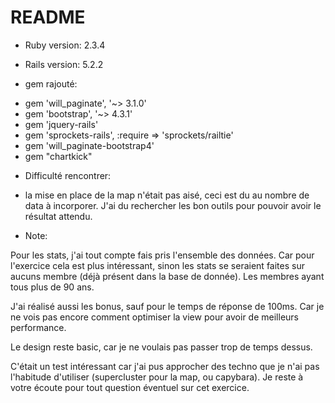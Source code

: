 # README

* Ruby version: 2.3.4

* Rails version: 5.2.2

* gem rajouté:

- gem 'will_paginate', '~> 3.1.0'
- gem 'bootstrap', '~> 4.3.1'
- gem 'jquery-rails'
- gem 'sprockets-rails', :require => 'sprockets/railtie'
- gem 'will_paginate-bootstrap4'
- gem "chartkick"

* Difficulté rencontrer:
- la mise en place de la map n'était pas aisé, ceci est du au nombre de data à incorporer.
J'ai du rechercher les bon outils pour pouvoir avoir le résultat attendu.

* Note:

Pour les stats, j'ai tout compte fais pris l'ensemble des données. Car pour l'exercice
cela est plus intéressant, sinon les stats se seraient faites sur aucuns membre (déjà présent
dans la base de donnée). Les membres ayant tous plus de 90 ans.

J'ai réalisé aussi les bonus, sauf pour le temps de réponse de 100ms. Car je ne vois pas
encore comment optimiser la view pour avoir de meilleurs performance.

Le design reste basic, car je ne voulais pas passer trop de temps dessus.

C'était un test intéressant car j'ai pus approcher des techno que je n'ai pas
l'habitude d'utiliser (supercluster pour la map, ou capybara).
Je reste à votre écoute pour tout question éventuel sur cet exercice.
